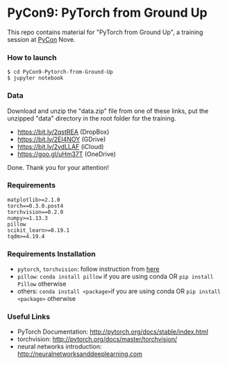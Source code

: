 # PyCon9: PyTorch from Ground Up

This repo contains material for "PyTorch from Ground Up", a training session at [PyCon](http://pycon.it) Nove.

### How to launch

	$ cd PyCon9-Pytorch-from-Ground-Up
	$ jupyter notebook

### Data

Download and unzip the "data.zip" file from one of these links, put the unzipped "data" directory in the root folder for the training.  
 - https://bit.ly/2qstREA (DropBox)
 - https://bit.ly/2EI4NOY (GDrive)
 - https://bit.ly/2vdLLAF (iCloud)
 - https://goo.gl/uHm37T (OneDrive)

Done. Thank you for your attention!

### Requirements

	matplotlib>=2.1.0
	torch==0.3.0.post4
	torchvision==0.2.0
	numpy>=1.13.3
	pillow
	scikit_learn>=0.19.1
	tqdm>=4.19.4

### Requirements Installation

- `pytorch`, `torchvision`: follow instruction from [here](http://pytorch.org)
- `pillow`: `conda install pillow` if you are using conda OR `pip install Pillow` otherwise
- others: `conda install <package>`if you are using conda OR `pip install <package>` otherwise

### Useful Links

- PyTorch Documentation: http://pytorch.org/docs/stable/index.html 
- torchvision: http://pytorch.org/docs/master/torchvision/
- neural networks introduction: http://neuralnetworksanddeeplearning.com


